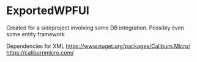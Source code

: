 # ExportedWPFUI
Created for a sideproject involving some DB integration. Possibly even some entity framework

Dependencies for XML https://www.nuget.org/packages/Caliburn.Micro/
https://caliburnmicro.com/
